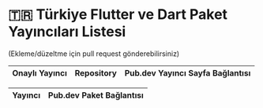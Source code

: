 # 🇹🇷 Türkiye Flutter ve Dart Paket Yayıncıları Listesi

(Ekleme/düzeltme için pull request gönderebilirsiniz)

Onaylı Yayıncı | Repository |Pub.dev Yayıncı Sayfa Bağlantısı
--- | --- | --- 

Yayıncı | Pub.dev Paket Bağlantısı
--- | --- 
